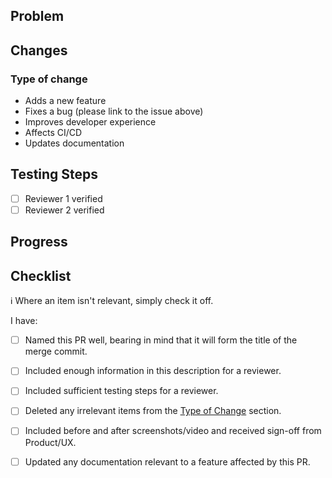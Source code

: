 ## Problem

<!--
- Make your reasons easy to understand. Write it for people outside your team.
- Please don't only link to a SNOW ticket, as these can be deleted.

To learn how to link this PR to a GitHub issue, see https://docs.github.com/en/issues/tracking-your-work-with-issues/linking-a-pull-request-to-an-issue#linking-a-pull-request-to-an-issue-using-a-keyword
-->

## Changes

<!--
- Start by summarising the PR with a short paragraph.
- Next, list the main changes that have been made, perhaps using bullet points.
- Where the fine detail of an implementation may not be self-explanatory to a reviewer, consider adding your own comments inline to the PR.
-->

### Type of change

- Adds a new feature
- Fixes a bug (please link to the issue above)
- Improves developer experience
- Affects CI/CD
- Updates documentation

## Testing Steps

<!--
1. Open your browser and visit the PR environment
2.
3.
-->

- [ ] Reviewer 1 verified
- [ ] Reviewer 2 verified

## Progress

<!--
- Use task syntax "- [ ] <task-description> " to track progress. For example:

- [ ] Implement <feature-name>
- [ ] Add unit tests
- [ ] Update documentation
-->

## Checklist

ℹ️ Where an item isn't relevant, simply check it off.

I have:

- [ ] Named this PR well, bearing in mind that it will form the title of the merge commit.
- [ ] Included enough information in this description for a reviewer.
- [ ] Included sufficient testing steps for a reviewer.
- [ ] Deleted any irrelevant items from the [Type of Change](#type-of-change) section.
- [ ] Included before and after screenshots/video and received sign-off from Product/UX.
- [ ] Updated any documentation relevant to a feature affected by this PR.


